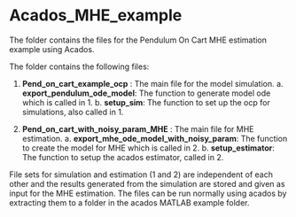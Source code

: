 # Acados_MHE_example

The folder contains the files for the Pendulum On Cart MHE estimation example using Acados.

The folder contains the following files:
1. **Pend_on_cart_example_ocp** : The main file for the model simulation.
  a. **export_pendulum_ode_model**: The function to generate model ode which is called in 1.
  b. **setup_sim**: The function to set up the ocp for simulations, also called in 1.

2. **Pend_on_cart_with_noisy_param_MHE** :  The main file for MHE estimation.
  a. **export_mhe_ode_model_with_noisy_param**: The function to create the model for MHE which is called in 2.
  b. **setup_estimator**: The function to setup the acados estimator, called in 2.
  
File sets for simulation and estimation (1 and 2) are independent of each other and the results generated from the simulation are stored and given as input for the MHE estimation.
The files can be run normally using acados by extracting them to a folder in the acados MATLAB example folder.  
